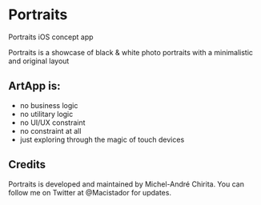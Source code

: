 # Portraits
Portraits iOS concept app

Portraits is a showcase of black & white photo portraits with a minimalistic and original layout


## ArtApp is:
- no business logic
- no utilitary logic
- no UI/UX constraint
- no constraint at all
- just exploring through the magic of touch devices

## Credits
Portraits is developed and maintained by Michel-André Chirita. You can follow me on Twitter at @Macistador for updates.
